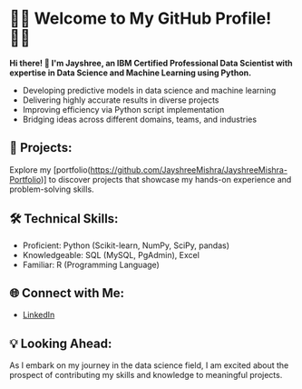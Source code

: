 # 👩‍💻 Welcome to My GitHub Profile! 👩‍💻

**Hi there! 👋 I'm Jayshree, an IBM Certified Professional Data Scientist with expertise in Data Science and Machine Learning using Python.**

- Developing predictive models in data science and machine learning
- Delivering highly accurate results in diverse projects
- Improving efficiency via Python script implementation
- Bridging ideas across different domains, teams, and industries

## 🚀 **Projects:**
Explore my [portfolio(https://github.com/JayshreeMishra/JayshreeMishra-Portfolio)] to discover projects that showcase my hands-on experience and problem-solving skills.

## 🛠️ **Technical Skills:**
- Proficient: Python (Scikit-learn, NumPy, SciPy, pandas)
- Knowledgeable: SQL (MySQL, PgAdmin), Excel
- Familiar: R (Programming Language)

## 🌐 **Connect with Me:**
- [LinkedIn](https://www.linkedin.com/in/jayshree-mishra-/)

## 💡 **Looking Ahead:**
As I embark on my journey in the data science field, I am excited about the prospect of contributing my skills and knowledge to meaningful projects.



